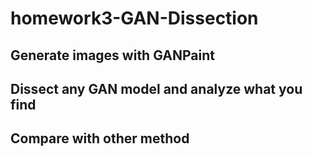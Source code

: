 # homework3-GAN-Dissection

## Generate images with GANPaint

## Dissect any GAN model and analyze what you find

## Compare with other method


